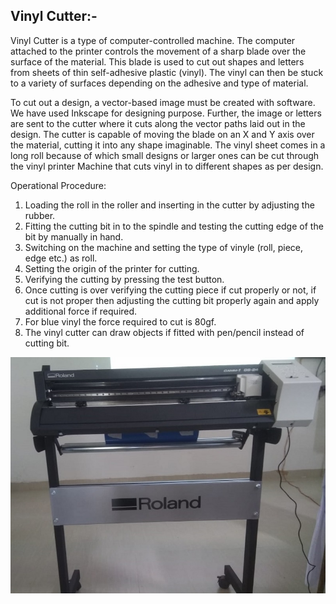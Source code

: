 ## Vinyl Cutter:-
Vinyl Cutter is a type of computer-controlled machine. The computer attached to the printer controls the movement of a sharp blade over the surface of the material. This blade is used to cut out shapes and letters from sheets of thin self-adhesive plastic (vinyl). The vinyl can then be stuck to a variety of surfaces depending on the adhesive and type of material.

To cut out a design, a vector-based image must be created with software. We have used Inkscape for designing purpose. Further, the image or letters are sent to the cutter where it cuts along the vector paths laid out in the design. The cutter is capable of moving the blade on an X and Y axis over the material, cutting it into any shape imaginable. The vinyl sheet comes in a long roll because of which small designs or larger ones can be cut through the vinyl printer Machine that cuts vinyl in to different shapes as per design.

Operational Procedure:

1. Loading the roll in the roller and inserting in the cutter by adjusting the rubber.
2. Fitting the cutting bit in to the spindle and testing the cutting edge of the bit by manually in hand.
3. Switching on the machine and setting the type of vinyle (roll, piece, edge etc.) as roll.
4. Setting the origin of the printer for cutting.
5. Verifying the cutting by pressing the test button.
6. Once cutting is over verifying the cutting piece if cut properly or not, if cut is not proper then adjusting the cutting bit properly again and apply additional force if required.
7. For blue vinyl the force required to cut is 80gf.
8. The vinyl cutter can draw objects if fitted with pen/pencil instead of cutting bit.

![Vinayl Cutter](/img/Vinyl-cutter.jpg)
